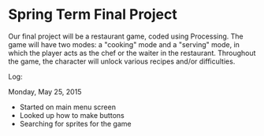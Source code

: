 # Spring Term Final Project

Our final project will be a restaurant game, coded using Processing. The game will have two modes: a "cooking" mode and a "serving" mode, in which the player acts as the chef or the waiter in the restaurant. Throughout the game, the character will unlock various recipes and/or difficulties. 

Log:

Monday, May 25, 2015
- Started on main menu screen
- Looked up how to make buttons
- Searching for sprites for the game
 

